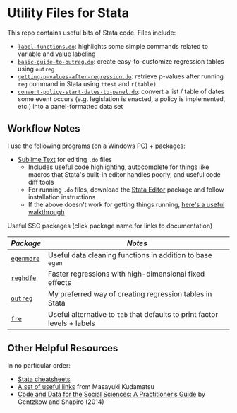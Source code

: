 # Utility Files for Stata

This repo contains useful bits of Stata code. Files include:
 * [`label-functions.do`](https://github.com/mackaytc/utility-files-stata/blob/master/label-functions.do): highlights some simple commands related to variable and value labeling
 * [`basic-guide-to-outreg.do`](https://github.com/mackaytc/utility-files-stata/blob/master/basic-guide-to-outreg.do): create easy-to-customize regression tables using `outreg`
 * [`getting-p-values-after-regression.do`](https://github.com/mackaytc/utility-files-stata/blob/master/getting-p-values-after-regression.do): retrieve p-values after running `reg` command in Stata using `ttest` and `r(table)`
 * [`convert-policy-start-dates-to-panel.do`](https://github.com/mackaytc/utility-files-stata/blob/master/convert-policy-start-dates-to-panel.do): convert a list / table of dates some event occurs (e.g. legislation is enacted, a policy is implemented, etc.) into a panel-formatted data set

 ## Workflow Notes
 
 I use the following programs (on a Windows PC) + packages: 
  * [Sublime Text](https://www.sublimetext.com/) for editing `.do` files 
    * Includes useful code highlighting, autocomplete for things like macros that Stata's built-in editor handles poorly, and useful code diff tools
    * For running `.do` files, download the [Stata Editor](https://packagecontrol.io/packages/StataEditor) package and follow installation instructions
    * If the above doesn't work for getting things running, [here's a useful walkthrough](https://acarril.github.io/posts/use-st3)
  
Useful SSC packages (click package name for links to documentation)

| _Package_                                                                | _Notes_ |
| ---                                                                      | --- |
| [``egenmore``](https://ideas.repec.org/c/boc/bocode/s386401.html)        | Useful data cleaning functions in addition to base `egen` |
| [``reghdfe``](http://scorreia.com/software/reghdfe/)                     | Faster regressions with high-dimensional fixed effects|
| [``outreg``](https://fmwww.bc.edu/repec/bocode/o/outreg_complete.html)   | My preferred way of creating regression tables in Stata|
| [``fre``](https://fmwww.bc.edu/repec/bocode/f/fre.html)                  | Useful alternative to `tab` that defaults to print factor levels + labels |

## Other Helpful Resources

In no particular order:
 * [Stata cheatsheets](https://github.com/mackaytc/utility-files-stata/blob/master/pdf-guides/stata-cheat-sheets.pdf)
 * [A set of useful links](https://sites.google.com/site/mkudamatsu/stata) from Masayuki Kudamatsu
 * [Code and Data for the Social Sciences: A Practitioner’s Guide](https://github.com/mackaytc/utility-files-stata/blob/master/pdf-guides/code-and-data-stata-practitioners-guide.pdf) by Gentzkow and Shapiro (2014) 
 
